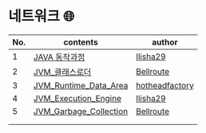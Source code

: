# 네트워크 🌐

| No.  | contents                                                     | author                                              |
| ---- | ------------------------------------------------------------ | --------------------------------------------------- |
| 1    | [JAVA 동작과정](https://github.com/sproutt/cs-world/blob/main/OOP_JAVA_%EA%B0%9D%EC%B2%B4%EC%A7%80%ED%96%A5%EB%B0%8F%EC%9E%90%EB%B0%94/01_JAVA_Operation_Process.md) | [Ilisha29](https://github.com/Ilisha29)             |
| 2    | [JVM_클래스로더]()                                           | [Bellroute](https://github.com/Bellroute)           |
| 3    | [JVM_Runtime_Data_Area](https://github.com/sproutt/cs-world/blob/main/OOP_JAVA_%EA%B0%9D%EC%B2%B4%EC%A7%80%ED%96%A5%EB%B0%8F%EC%9E%90%EB%B0%94/01_JVM_Runtime_Data_Area.md) | [hotheadfactory](https://github.com/hotheadfactory) |
| 4    | [JVM_Execution_Engine](https://github.com/sproutt/cs-world/blob/main/OOP_JAVA_%EA%B0%9D%EC%B2%B4%EC%A7%80%ED%96%A5%EB%B0%8F%EC%9E%90%EB%B0%94/04_JVM_Execution_Engine.md) | [Ilisha29](https://github.com/Ilisha29)             |
| 5    | [JVM_Garbage_Collection]()                                   | [Bellroute](https://github.com/Bellroute)           |
|      |                                                              |                                                     |
|      |                                                              |                                                     |


